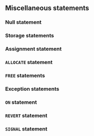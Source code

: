 ## Miscellaneous statements

### Null statement

### Storage statements

### Assignment statement

### `ALLOCATE` statement

### `FREE` statements

### Exception statements

### `ON` statement

### `REVERT` statement

### `SIGNAL` statement
